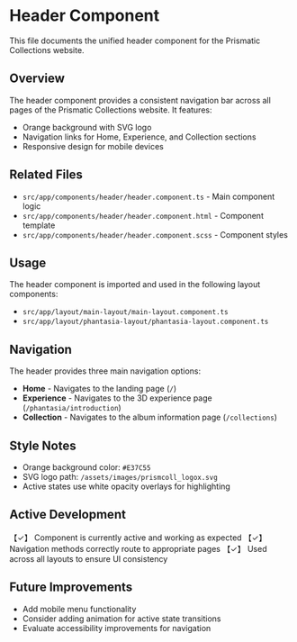 # Header Component

This file documents the unified header component for the Prismatic Collections website.

## Overview

The header component provides a consistent navigation bar across all pages of the Prismatic Collections website. It features:

- Orange background with SVG logo
- Navigation links for Home, Experience, and Collection sections
- Responsive design for mobile devices

## Related Files

- `src/app/components/header/header.component.ts` - Main component logic
- `src/app/components/header/header.component.html` - Component template
- `src/app/components/header/header.component.scss` - Component styles

## Usage

The header component is imported and used in the following layout components:

- `src/app/layout/main-layout/main-layout.component.ts`
- `src/app/layout/phantasia-layout/phantasia-layout.component.ts`

## Navigation

The header provides three main navigation options:

- **Home** - Navigates to the landing page (`/`)
- **Experience** - Navigates to the 3D experience page (`/phantasia/introduction`)
- **Collection** - Navigates to the album information page (`/collections`)

## Style Notes

- Orange background color: `#E37C55`
- SVG logo path: `/assets/images/prismcoll_logox.svg`
- Active states use white opacity overlays for highlighting

## Active Development

【✓】 Component is currently active and working as expected
【✓】 Navigation methods correctly route to appropriate pages
【✓】 Used across all layouts to ensure UI consistency

## Future Improvements

- Add mobile menu functionality
- Consider adding animation for active state transitions
- Evaluate accessibility improvements for navigation 